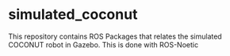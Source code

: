 # simulated_coconut
This repository contains ROS Packages that relates the simulated COCONUT robot in Gazebo. This is done with ROS-Noetic
